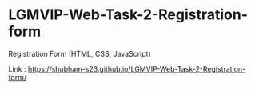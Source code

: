 # LGMVIP-Web-Task-2-Registration-form
Registration Form (HTML, CSS, JavaScript)

Link : https://shubham-s23.github.io/LGMVIP-Web-Task-2-Registration-form/
